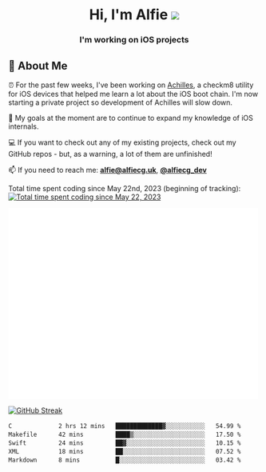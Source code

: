<h1 align="center">Hi, I'm Alfie <img src="https://raw.githubusercontent.com/MartinHeinz/MartinHeinz/master/wave.gif" width="30px"></h1>
<h3 align="center">I'm working on iOS projects</h3>


## 📖 About Me

⏰ For the past few weeks, I've been working on [Achilles](https://github.com/alfiecg24/Achilles), a checkm8 utility for iOS devices that helped me learn a lot about the iOS boot chain. I'm now starting a private project so development of Achilles will slow down.

🎯 My goals at the moment are to  continue to expand my knowledge of iOS internals.

💻 If you want to check out any of my existing projects, check out my GitHub repos - but, as a warning, a lot of them are unfinished!

📫 If you need to reach me: **alfie@alfiecg.uk**, **[@alfiecg_dev](https://twitter.com/alfiecg_dev)**

Total time spent coding since May 22nd, 2023 (beginning of tracking): [![Total time spent coding since May 22, 2023](https://wakatime.com/badge/user/61592169-b9cf-4af8-b6fa-8ac7d4369b01.svg)](https://wakatime.com/@61592169-b9cf-4af8-b6fa-8ac7d4369b01)


<img align="center" src="/github-metrics.svg" alt="Metrics" width="500">

[![GitHub Streak](https://streak-stats.demolab.com/?user=alfiecg24)](https://git.io/streak-stats)

<!--START_SECTION:waka-->

```txt
C             2 hrs 12 mins   █████████████▓░░░░░░░░░░░   54.99 %
Makefile      42 mins         ████▒░░░░░░░░░░░░░░░░░░░░   17.50 %
Swift         24 mins         ██▓░░░░░░░░░░░░░░░░░░░░░░   10.15 %
XML           18 mins         ██░░░░░░░░░░░░░░░░░░░░░░░   07.52 %
Markdown      8 mins          █░░░░░░░░░░░░░░░░░░░░░░░░   03.42 %
```

<!--END_SECTION:waka-->
